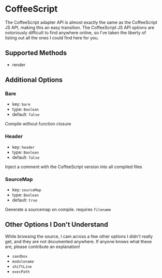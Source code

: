 # CoffeeScript
The CoffeeScript adapter API is almost exactly the same as the CoffeeScript JS API, making this an easy transition. The CoffeeScript JS API options are notoriously difficult to find anywhere online, so I've taken the liberty of listing out all the ones I could find here for you.

## Supported Methods
 - render

## Additional Options
### Bare
 - key: `bare`
 - type: `Boolean`
 - default: `false`

Compile without function closure

### Header
 - key: `header`
 - type: `Boolean`
 - default: `false`

Inject a comment with the CoffeeScript version into all compiled files

### SourceMap
 - key: `sourceMap`
 - type: `Boolean`
 - default: `true`

Generate a sourcemap on compile. requires `filename`

## Other Options I Don't Understand
While browsing the source, I cam across a few other options I didn't really get, and they are not documented anywhere. If anyone knows what these are, please contribute an explanation!

- `sandbox`
- `modulename`
- `shiftLine`
- `execPath`
